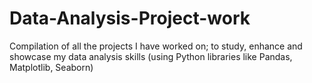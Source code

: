 # Data-Analysis-Project-work
Compilation of all the projects I have worked on; to study, enhance and showcase my data analysis skills (using Python libraries like Pandas, Matplotlib, Seaborn)

